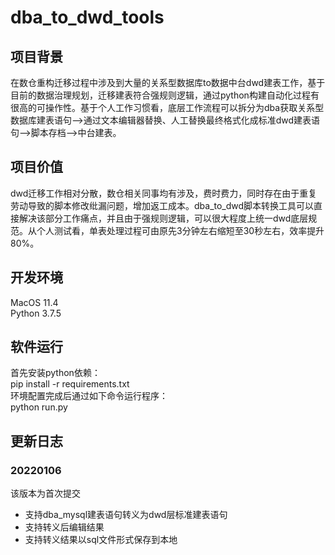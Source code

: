# dba_to_dwd_tools
## 项目背景
在数仓重构迁移过程中涉及到大量的关系型数据库to数据中台dwd建表工作，基于目前的数据治理规划，迁移建表符合强规则逻辑，通过python构建自动化过程有很高的可操作性。基于个人工作习惯看，底层工作流程可以拆分为dba获取关系型数据库建表语句-->通过文本编辑器替换、人工替换最终格式化成标准dwd建表语句-->脚本存档-->中台建表。
## 项目价值
dwd迁移工作相对分散，数仓相关同事均有涉及，费时费力，同时存在由于重复劳动导致的脚本修改纰漏问题，增加返工成本。dba_to_dwd脚本转换工具可以直接解决该部分工作痛点，并且由于强规则逻辑，可以很大程度上统一dwd底层规范。从个人测试看，单表处理过程可由原先3分钟左右缩短至30秒左右，效率提升80%。
## 开发环境
MacOS 11.4  
Python 3.7.5
## 软件运行
首先安装python依赖：  
pip install -r requirements.txt  
环境配置完成后通过如下命令运行程序：  
python run.py
## 更新日志
### 20220106
该版本为首次提交
* 支持dba_mysql建表语句转义为dwd层标准建表语句
* 支持转义后编辑结果
* 支持转义结果以sql文件形式保存到本地
